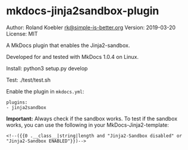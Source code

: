 mkdocs-jinja2sandbox-plugin
===========================

Author:    Roland Koebler <rk@simple-is-better.org>
Version:   2019-03-20
License:   MIT

A MkDocs plugin that enables the Jinja2-sandbox.

Developed for and tested with MkDocs 1.0.4 on Linux.

Install:
    python3 setup.py develop

Test:
    ./test/test.sh

Enable the plugin in `mkdocs.yml`:

    plugins:
	- jinja2sandbox

**Important:** Always check if the sandbox works.
To test if the sandbox works, you can use the following
in your MkDocs-Jinja2-template:

    <!--({{0 .__class__|string|length and "Jinja2-Sandbox disabled" or "Jinja2-Sandbox ENABLED"}})-->

